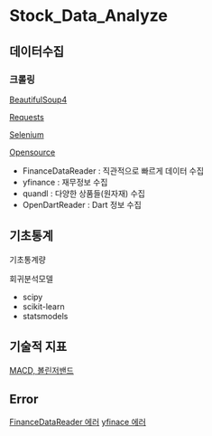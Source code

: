 # Stock_Data_Analyze
## 데이터수집
### 크롤링
[BeautifulSoup4](https://github.com/htright/Stock_Data_Analyze/blob/master/1.%20Web%20Crawling(S%26P%20500).ipynb)

[Requests](https://github.com/htright/Stock_Data_Analyze/blob/master/2.%20ETF_Price_Crawling.ipynb)

[Selenium](https://github.com/htright/Stock_Data_Analyze/blob/master/3.%20Selenium%20(News).ipynb)

[Opensource](https://github.com/htright/Stock_Data_Analyze/blob/master/4.%20%ED%8C%8C%EC%9D%B4%EC%8D%AC%20%EA%B8%88%EC%9C%B5%EB%8D%B0%EC%9D%B4%ED%84%B0%20%EA%B0%80%EC%A0%B8%EC%98%A4%EA%B8%B0.ipynb) 

- FinanceDataReader : 직관적으로 빠르게 데이터 수집
- yfinance : 재무정보 수집
- quandl : 다양한 상품들(원자재) 수집
- OpenDartReader : Dart 정보 수집

## 기초통계

기초통계량

회귀분석모델

- scipy
- scikit-learn
- statsmodels

## 기술적 지표

[MACD, 볼린저밴드](https://github.com/htright/Stock_Data_Analyze/blob/master/7.%20MACD_%EB%B3%BC%EB%A6%B0%EC%A0%80%EB%B0%B4%EB%93%9C.ipynb)



## Error

[FinanceDataReader 에러](https://velog.io/@htright/ErrorExpecting-value-line-1-column-1-char-0)
[yfinace 에러](https://velog.io/@htright/Error-yfinance-Index-object-has-no-attribute-tzlocalize)